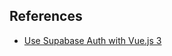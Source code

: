 ## References
- [Use Supabase Auth with Vue.js 3](https://vueschool.io/articles/vuejs-tutorials/use-supabase-auth-with-vue-js-3/)